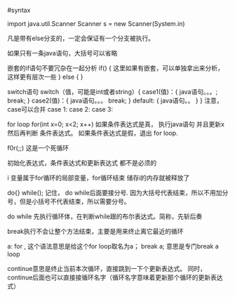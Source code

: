 #syntax 

import java.util.Scanner
Scanner s = new Scanner(System.in)

凡是带有else分支的，一定会保证有一个分支被执行。

如果只有一条java语句，大括号可以省略

嵌套的if语句不要冗杂在一起分析
 if() {
	 这里如果有嵌套，可以单独拿出来分析，这样更有层次一些
 } else {
 }

switch语句
switch（值，可能是int或者string）{
	case1(值)：{
		java语句。。。;
		break;
	}
	case2(值)：{
		java语句。。。
		break; 
	}
	default: {
		java语句。。
	}
}
注意， case可以合并 case 1: case 2: case 3: 

for loop  for(int x=0; x<2; x++) 
如果条件表达式是真， 执行java语句 并且更新x 然后再判断 条件表达式。
如果条件表达式是假，退出 for loop.

f0r(;;) 这是一个死循环

初始化表达式，条件表达式和更新表达式 都不是必须的

i 变量属于for循环的局部变量，for循环结束 储存i的内存就被释放了

do{} while(); 记住， do while后面要接分号. 因为大括号代表结束，所以不用加分号，但是小括号不代表结束，所以需要分号。

do while 先执行循环体，在判断while跟的布尔表达式。简称，先斩后奏

break执行不会让整个方法结束，主要是用来终止离它最近的循环

a: for , 这个语法意思是给这个for loop取名为a；  break a; 意思是专门break a loop

continue意思是终止当前本次循环，直接跳到一下个更新表达式。 同时，continue后面也可以直接接循环名字（循环名字意味着更新那个循环的更新表达式）








